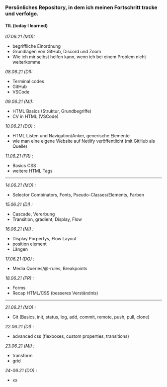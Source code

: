 ### **Persönliches Repository, in dem ich meinen Fortschritt tracke und verfolge.**

#### TIL (today I learned)

*07.06.21 (MO):*
- begriffliche Einordnung  
- Grundlagen von GitHub, Discord und Zoom
- Wie ich mir selbst helfen kann, wenn ich bei einem Problem nicht weiterkomme

*08.06.21 (DI):*
- Terminal codes 
- GitHub 
- VSCode

*09.06.21 (MI):*
- HTML Basics (Struktur, Grundbegriffe) 
- CV in HTML (VSCode)

*10.06.21 (DO) :*
- HTML Listen und Navigation/Anker, generische Elemente 
- wie man eine eigene Website auf Netlify veröffentlicht (mit GitHub als Quelle)

*11.06.21 (FR) :*
- Basics CSS
- weitere HTML Tags

----

*14.06.21 (MO) :*
- Selector Combinators, Fonts, Pseudo-Classes/Elements, Farben 

*15.06.21 (DI) :*
- Cascade, Vererbung 
- Transition, gradient; Display, Flow 

*16.06.21 (MI) :*
- Display Porpertys, Flow Layout
- position element
- Längen 

*17.06.21 (DO) :*
- Media Queries/@-rules, Breakpoints

*18.06.21 (FR) :*
- Forms
- Recap HTML/CSS (besseres Verständnis)

----

*21.06.21 (MO) :*
- Git (Basics, init, status, log, add, commit, remote, push, pull, clone)

*22.06.21 (DI) :*
- advanced css (flexboxes, custom properties, transitions)

*23.06.21 (MI) :*
- transform 
- grid

*24-06.21 (DO) :*
- xx

